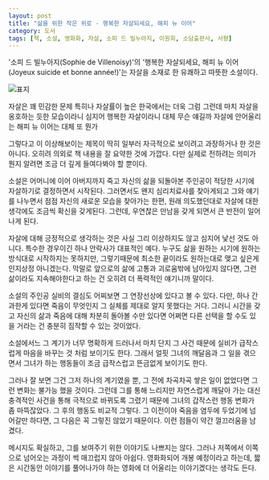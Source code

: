 ```yaml
---
layout: post
title: "삶을 위한 작은 위로 - 행복한 자살되세요, 해피 뉴 이어"
category: 도서
tags: [책, 소설, 영화화, 자살, 소피 드 빌누아지, 이원희, 소담출판사, 서평]
---
```


'소피 드 빌누아지(Sophie de Villenoisy)'의
'행복한 자살되세요, 해피 뉴 이어(Joyeux suicide et bonne année!)'는
자살을 소재로 한 유쾌하고 따뜻한 소설이다.

![표지](https://lh3.googleusercontent.com/HvpIDkX-3QxP6zVwslphjQK5S_Joo996fMQz7_E6QtcQk7zZmo6hOxTfEdF1hp2SmztiPkqbundeZA=s480)

자살은 꽤 민감한 문제
특히나 자살률이 높은 한국에서는 더욱 그럼
그런데 마치 자살을 옹호하는 듯한 모습이라니
심지어 행복한 자살이라니
대체 무슨 얘길까
자살에 안어울리는 해피 뉴 이어는 대체 또 뭔가

그렇다고 이 이상해보이는 제목이
딱히 일부러 자극적으로 보이려고 과장하거나 한 것은 아니다.
오히려 의외로 책 내용을 잘 요약한 것에 가깝다.
다만 실제로 전하려는 의미가 뭔지 알려면
조금 더 깊게 들여다봐야 할 뿐이다.

소설은 어머니에 이어 아버지까지 죽고 자신의 삶을 되돌아본 주인공이
적당한 시기에 자살하기로 결정하면서 시작된다.
그러면서도 왠지 심리치료사를 찾아게되고
그와 얘기를 나누면서 점점 자신의 새로운 모습을 찾아가는 한편,
원래 의도했던대로 자살에 대한 생각에도 조금씩 확신을 갖게된다.
그런데, 우연찮은 만남을 갖게 되면서 큰 반전이 일어나게 된다.

자살에 대해 긍정적으로 생각하는 것은 사실 그리 이상하지도 않고 심지어 낯선 것도 아니다.
특수한 경우이긴 하나 안락사가 대표적인 예다.
누구도 삶을 원하는 시기에 원하는 방식대로 시작하지는 못하지만,
그렇기때문에 최소한 끝이라도 원하는대로 맺고 싶은게 인지상정 아니겠는다.
막말로 앞으로의 삶에 고통과 괴로움밖에 남아있지 않다면,
그런 삶이라도 지속해야한다고 하는 건 오히려 더 폭력적인 얘기니까 말이다.

소설의 주인공 실비의 결심도 어찌보면 그 연장선상에 있다고 볼 수 있다.
다만, 하나 간과한게 있다면 죽음이 무엇인지 그 실체를 제대로 알지 못했다는 거다.
그러니 시간을 갖고 자신의 삶과 죽음에 대해 차분히 돌아볼 수만 있다면
어쩌면 다른 선택을 할 수도 있을 거라는 건 충분히 짐작할 수 있는 것이었다.

소설에서느 그 계기가 너무 명확하게 드러나서
마치 단지 그 사건 때문에 실비가 급작스럽게 마음을 바꾸는 것 처럼 보이기도 한다.
그래서 얼핏 그녀의 깨달음과 그 일을 겪으면서 그녀가 하는 행동들이 조금 급작스럽고 뜬금없게 보이기도 한다.

그러나 잘 보면 그건 그저 하나의 계기였을 뿐,
그 전에 차곡차곡 쌓은 일이 없었다면 그런 변화는 불가능 했을 것이다.
그런데 그를 통해 느리지만 자연스럽게 깨달아 가는 대신
충격적인 사건을 통해 극적으로 바뀌도록 그렸기 때문에
그녀의 갑작스런 행동 변화가 좀 마뜩잖았다.
그 후의 행동도 비교적 그렇다.
그 이전이야 죽음을 염두에 두었기에 넘어갈만 하다면,
그 다음은 꼭 그렇진 않았기 때문이다.
이런 점들이 약간 껄끄러움을 남겼다.

메시지도 확실하고,
그를 보여주기 위한 이야기도 나쁘지는 않다.
그러나 저쪽에서 이쪽으로 넘어오는 과정이 썩 매끄럽지 않아 아쉽다.
영화화되어 개봉 예정이라고 하는데,
짧은 시간동안 이야기를 풀어나가야 하는 영화에 더 어울리는 이야기겠다는 생각도 든다.
